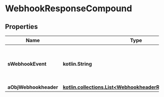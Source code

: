 
# WebhookResponseCompound

## Properties
| Name | Type | Description | Notes |
| ------------ | ------------- | ------------- | ------------- |
| **sWebhookEvent** | **kotlin.String** | The concatenated string to describe the Webhook event |  [optional] |
| **aObjWebhookheader** | [**kotlin.collections.List&lt;WebhookheaderResponseCompound&gt;**](WebhookheaderResponseCompound.md) |  |  [optional] |



